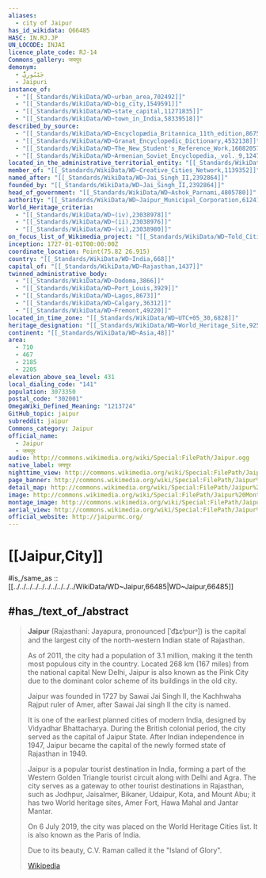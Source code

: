 ```yaml
---
aliases:
  - city of Jaipur
has_id_wikidata: Q66485
HASC: IN.RJ.JP
UN_LOCODE: INJAI
licence_plate_code: RJ-14
Commons_gallery: जयपुर
demonym:
  - جَيْبُورِيٌّ
  - Jaipuri
instance_of:
  - "[[_Standards/WikiData/WD~urban_area,702492]]"
  - "[[_Standards/WikiData/WD~big_city,1549591]]"
  - "[[_Standards/WikiData/WD~state_capital,11271835]]"
  - "[[_Standards/WikiData/WD~town_in_India,58339518]]"
described_by_source:
  - "[[_Standards/WikiData/WD~Encyclopædia_Britannica_11th_edition,867541]]"
  - "[[_Standards/WikiData/WD~Granat_Encyclopedic_Dictionary,4532138]]"
  - "[[_Standards/WikiData/WD~The_New_Student's_Reference_Work,16082057]]"
  - "[[_Standards/WikiData/WD~Armenian_Soviet_Encyclopedia,_vol._9,124737636]]"
located_in_the_administrative_territorial_entity: "[[_Standards/WikiData/WD~Jaipur_district,1134781]]"
member_of: "[[_Standards/WikiData/WD~Creative_Cities_Network,1139352]]"
named_after: "[[_Standards/WikiData/WD~Jai_Singh_II,2392864]]"
founded_by: "[[_Standards/WikiData/WD~Jai_Singh_II,2392864]]"
head_of_government: "[[_Standards/WikiData/WD~Ashok_Parnami,4805780]]"
authority: "[[_Standards/WikiData/WD~Jaipur_Municipal_Corporation,6124132]]"
World_Heritage_criteria:
  - "[[_Standards/WikiData/WD~(iv),23038978]]"
  - "[[_Standards/WikiData/WD~(ii),23038976]]"
  - "[[_Standards/WikiData/WD~(vi),23038980]]"
on_focus_list_of_Wikimedia_project: "[[_Standards/WikiData/WD~Told_Cities,109929866]]"
inception: 1727-01-01T00:00:00Z
coordinate_location: Point(75.82 26.915)
country: "[[_Standards/WikiData/WD~India,668]]"
capital_of: "[[_Standards/WikiData/WD~Rajasthan,1437]]"
twinned_administrative_body:
  - "[[_Standards/WikiData/WD~Dodoma,3866]]"
  - "[[_Standards/WikiData/WD~Port_Louis,3929]]"
  - "[[_Standards/WikiData/WD~Lagos,8673]]"
  - "[[_Standards/WikiData/WD~Calgary,36312]]"
  - "[[_Standards/WikiData/WD~Fremont,49220]]"
located_in_time_zone: "[[_Standards/WikiData/WD~UTC+05_30,6828]]"
heritage_designation: "[[_Standards/WikiData/WD~World_Heritage_Site,9259]]"
continent: "[[_Standards/WikiData/WD~Asia,48]]"
area:
  - 710
  - 467
  - 2185
  - 2205
elevation_above_sea_level: 431
local_dialing_code: "141"
population: 3073350
postal_code: "302001"
OmegaWiki_Defined_Meaning: "1213724"
GitHub_topic: jaipur
subreddit: jaipur
Commons_category: Jaipur
official_name:
  - Jaipur
  - जयपुर
audio: http://commons.wikimedia.org/wiki/Special:FilePath/Jaipur.ogg
native_label: जयपुर
nighttime_view: http://commons.wikimedia.org/wiki/Special:FilePath/Jaipur%2003-2016%2039%20Jal%20Mahal%20-%20Water%20Palace.jpg
page_banner: http://commons.wikimedia.org/wiki/Special:FilePath/Jaipur%20banner.jpg
detail_map: http://commons.wikimedia.org/wiki/Special:FilePath/Jaipur%20City%20Map.svg
image: http://commons.wikimedia.org/wiki/Special:FilePath/Jaipur%20Montage.png
montage_image: http://commons.wikimedia.org/wiki/Special:FilePath/Jaipur%20Montage.png
aerial_view: http://commons.wikimedia.org/wiki/Special:FilePath/Jaipur%2C%20India%20%285460921911%29.jpg
official_website: http://jaipurmc.org/
---
```


# [[Jaipur,City]] 

#is_/same_as :: [[../../../../../../../../../../WikiData/WD~Jaipur,66485|WD~Jaipur,66485]] 

## #has_/text_of_/abstract 

> **Jaipur** (Rajasthani: Jayapura, pronounced [ˈd͡ʑɛʲpʊɾᵊ]) 
> is the capital and the largest city of the north-western Indian state of Rajasthan. 
> 
> As of 2011, the city had a population of 3.1 million, 
> making it the tenth most populous city in the country. 
> Located 268 km (167 miles) from the national capital New Delhi, 
> Jaipur is also known as the Pink City 
> due to the dominant color scheme of its buildings in the old city.
>
> Jaipur was founded in 1727 by Sawai Jai Singh II, the Kachhwaha Rajput ruler of Amer, 
> after Sawai Jai singh II  the city is named. 
> 
> It is one of the earliest planned cities of modern India, designed by Vidyadhar Bhattacharya. 
> During the British colonial period, the city served as the capital of Jaipur State. 
> After Indian independence in 1947, 
> Jaipur became the capital of the newly formed state of Rajasthan in 1949.
>
> Jaipur is a popular tourist destination in India, 
> forming a part of the Western Golden Triangle tourist circuit along with Delhi and Agra. 
> The city serves as a gateway to other tourist destinations in Rajasthan, 
> such as Jodhpur, Jaisalmer, Bikaner, Udaipur, Kota, and Mount Abu; 
> it has two World heritage sites, Amer Fort, Hawa Mahal and Jantar Mantar. 
> 
> On 6 July 2019, the city was placed on the World Heritage Cities list. 
> It is also known as the Paris of India. 
> 
> Due to its beauty, C.V. Raman called it the "Island of Glory".
>
> [Wikipedia](https://en.wikipedia.org/wiki/Jaipur) 

